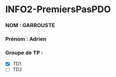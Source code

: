 # INFO2-PremiersPasPDO

### NOM : GARROUSTE
### Prénom : Adrien
### Groupe de TP : 
- [X] TD1
- [ ] TD2
